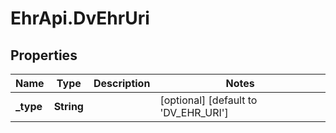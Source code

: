 # EhrApi.DvEhrUri

## Properties

Name | Type | Description | Notes
------------ | ------------- | ------------- | -------------
**_type** | **String** |  | [optional] [default to &#39;DV_EHR_URI&#39;]


